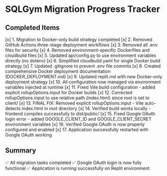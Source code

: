 # SQLGym Migration Progress Tracker

## Completed Items
[x] 1. Migration to Docker-only build strategy completed
[x] 2. Removed GitHub Actions three-stage deployment workflows
[x] 3. Removed all .env files for security
[x] 4. Removed environment-specific Dockerfiles and cloudbuild files
[x] 5. Updated api/config.py to use environment variables directly (no dotenv)
[x] 6. Simplified cloudbuild.yaml for single Docker build strategy
[x] 7. Updated .gitignore to prevent .env file commits
[x] 8. Created comprehensive Docker deployment documentation (DOCKER_DEPLOYMENT.md)
[x] 9. Updated replit.md with new Docker-only deployment strategy
[x] 10. All configuration now managed via environment variables injected at runtime
[x] 11. Fixed Vite build configuration - added explicit rollupOptions.input for Docker builds
[x] 12. Corrected rollupOptions.input to use relative path (index.html) since root is set to client/
[x] 13. FINAL FIX: Removed explicit rollupOptions.input - Vite auto-detects index.html in root directory
[x] 14. Verified build works locally - frontend compiles successfully to dist/public/
[x] 15. Fixed Google OAuth login error - added GOOGLE_CLIENT_ID and GOOGLE_CLIENT_SECRET environment variables
[x] 16. Verified Google OAuth is now properly configured and enabled
[x] 17. Application successfully restarted with Google OAuth working

## Summary
✅ All migration tasks completed
✅ Google OAuth login is now fully functional
✅ Application is running successfully on Replit environment
